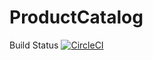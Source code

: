 # ProductCatalog
Build Status
[![CircleCI](https://circleci.com/gh/mat2020/ProductCatalog.svg?style=svg)](https://circleci.com/gh/mat2020/ProductCatalog)
